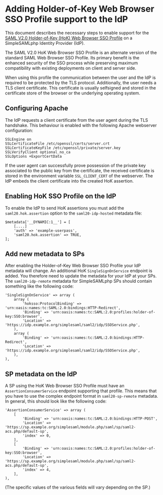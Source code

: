 Adding Holder-of-Key Web Browser SSO Profile support to the IdP
===============================================================

This document describes the necessary steps to enable support for the [SAML V2.0 Holder-of-Key (HoK) Web Browser SSO Profile](http://docs.oasis-open.org/security/saml/Post2.0/sstc-saml-holder-of-key-browser-sso.pdf)
on a SimpleSAMLphp Identity Provider (IdP).

The SAML V2.0 HoK Web Browser SSO Profile is an alternate version of the standard SAML Web Browser SSO Profile. Its primary benefit is the enhanced security of the SSO process
while preserving maximum compatibility with existing deployments on client and server side.

When using this profile the communication between the user and the IdP is required to be protected by the TLS protocol. Additionally, the user needs a TLS client certificate.
This certificate is usually selfsigned and stored in the certificate store of the browser or the underlying operating system.

Configuring Apache
------------------

The IdP requests a client certificate from the user agent during the TLS handshake. This behaviour is enabled with the following Apache webserver configuration:

    SSLEngine on
    SSLCertificateFile /etc/openssl/certs/server.crt
    SSLCertificateKeyFile /etc/openssl/private/server.key
    SSLVerifyClient optional_no_ca
    SSLOptions +ExportCertData

If the user agent can successfully prove possession of the private key associated to the public key from the certificate, the received certificate is stored in the
environment variable `SSL_CLIENT_CERT` of the webserver. The IdP embeds the client certificate into the created HoK assertion.

Enabling HoK SSO Profile on the IdP
-----------------------------------

To enable the IdP to send HoK assertions you must add the `saml20.hok.assertion` option to the `saml20-idp-hosted` metadata file:

    $metadata['__DYNAMIC:1__'] = [
        [....]
        'auth' => 'example-userpass',
        'saml20.hok.assertion' => TRUE,
    ];

Add new metadata to SPs
-----------------------

After enabling the Holder-of-Key Web Browser SSO Profile your IdP metadata will change. An additional HoK `SingleSignOnService` endpoint is added.
You therefore need to update the metadata for your IdP at your SPs.
The `saml20-idp-remote` metadata for SimpleSAMLphp SPs should contain something like the following code:

	'SingleSignOnService' => array (
		array (
			'hoksso:ProtocolBinding' => 'urn:oasis:names:tc:SAML:2.0:bindings:HTTP-Redirect',
			'Binding' => 'urn:oasis:names:tc:SAML:2.0:profiles:holder-of-key:SSO:browser',
			'Location' => 'https://idp.example.org/simplesaml/saml2/idp/SSOService.php',
		),
		array (
			'Binding' => 'urn:oasis:names:tc:SAML:2.0:bindings:HTTP-Redirect',
			'Location' => 'https://idp.example.org/simplesaml/saml2/idp/SSOService.php',
		),
	),

SP metadata on the IdP
----------------------

A SP using the HoK Web Browser SSO Profile must have an `AssertionConsumerService` endpoint supporting that profile.
This means that you have to use the complex endpoint format in `saml20-sp-remote` metadata.
In general, this should look like the following code:

	'AssertionConsumerService' => array (
		[
			'Binding' => 'urn:oasis:names:tc:SAML:2.0:bindings:HTTP-POST',
			'Location' => 'https://sp.example.org/simplesaml/module.php/saml/sp/saml2-acs.php/default-sp',
			'index' => 0,
		],
		[
			'Binding' => 'urn:oasis:names:tc:SAML:2.0:profiles:holder-of-key:SSO:browser',
			'Location' => 'https://sp.example.org/simplesaml/module.php/saml/sp/saml2-acs.php/default-sp',
			'index' => 4,
		],
	),

(The specific values of the various fields will vary depending on the SP.)

